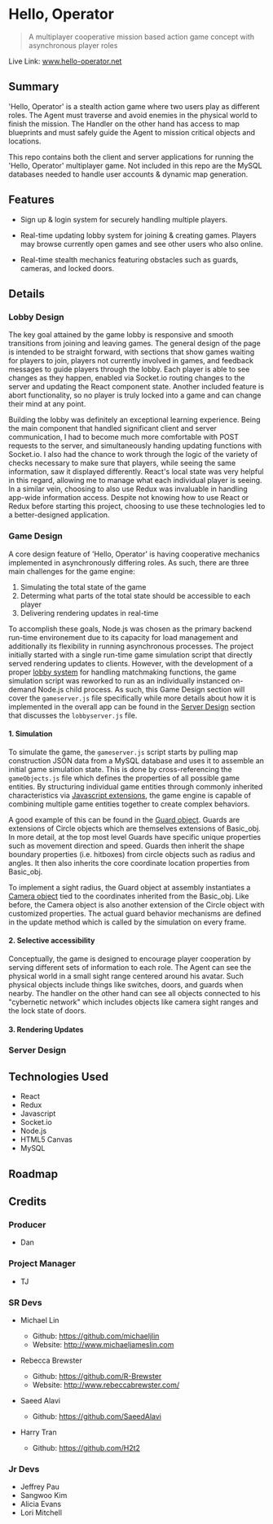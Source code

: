 # Hello, Operator
> A multiplayer cooperative mission based action game concept with asynchronous player roles

Live Link: www.hello-operator.net

## Summary

'Hello, Operator' is a stealth action game where two users play as different roles. The Agent must traverse and avoid enemies in the physical world to finish the mission. The Handler on the other hand has access to map blueprints and must safely guide the Agent to mission critical objects and locations.

This repo contains both the client and server applications for running the 'Hello, Operator' multiplayer game. Not included in this repo are the MySQL databases needed to handle user accounts & dynamic map generation.

## Features

- Sign up & login system for securely handling multiple players.

- Real-time updating lobby system for joining & creating games. Players may browse currently open games and see other users who also online.

- Real-time stealth mechanics featuring obstacles such as guards, cameras, and locked doors.

## Details

### Lobby Design

The key goal attained by the game lobby is responsive and smooth transitions from joining and leaving games. The general design of the page is intended to be straight forward, with sections that show games waiting for players to join, players not currently involved in games, and feedback messages to guide players through the lobby. Each player is able to see changes as they happen, enabled via Socket.io routing changes to the server and updating the React component state. Another included feature is abort functionality, so no player is truly locked into a game and can change their mind at any point.

Building the lobby was definitely an exceptional learning experience. Being the main component that handled significant client and server communication, I had to become much more comfortable with POST requests to the server, and simultaneously handing updating functions with Socket.io. I also had the chance to work through the logic of the variety of checks necessary to make sure that players, while seeing the same information, saw it displayed differently. React's local state was very helpful in this regard, allowing me to manage what each individual player is seeing. In a similar vein, choosing to also use Redux was invaluable in handling app-wide information access. Despite not knowing how to use React or Redux before starting this project, choosing to use these technologies led to a better-designed application.

### Game Design

A core design feature of 'Hello, Operator' is having cooperative mechanics implemented in asynchronously differing roles. As such, there are three main challenges for the game engine:

1. Simulating the total state of the game
2. Determing what parts of the total state should be accessible to each player
3. Delivering rendering updates in real-time

To accomplish these goals, Node.js was chosen as the primary backend run-time environement due to its capacity for load management and additionally its flexibility in running asynchronous processes. The project initially started with a single run-time game simulation script that directly served rendering updates to clients. However, with the development of a proper [lobby system](#lobby-design) for handling matchmaking functions, the game simulation script was reworked to run as an individually instanced on-demand Node.js child process. As such, this Game Design section will cover the ```gameserver.js``` file specifically while more details about how it is implemented in the overall app can be found in the [Server Design](#server-design) section that discusses the ```lobbyserver.js``` file.

#### 1. Simulation
To simulate the game, the ```gameserver.js``` script starts by pulling map construction JSON data from a MySQL database and uses it to assemble an initial game simulation state. This is done by cross-referencing the ```gameObjects.js``` file which defines the properties of all possible game entities. By structuring individual game entities through commonly inherited characteristics via [Javascript extensions](https://developer.mozilla.org/en-US/docs/Web/JavaScript/Reference/Classes/extends), the game engine is capable of combining multiple game entities together to create complex behaviors.

A good example of this can be found in the [Guard object](https://github.com/Learning-Fuze/c9.17_spygames/blob/fe7c2315a745056957153c78b3b4f89d5b4d662e/helper/gameObject.js#L1092). Guards are extensions of Circle objects which are themselves extensions of Basic_obj. In more detail, at the top most level Guards have specific unique properties such as movement direction and speed. Guards then inherit the shape boundary properties (i.e. hitboxes) from circle objects such as radius and angles. It then also inherits the core coordinate location properties from Basic_obj.

To implement a sight radius, the Guard object at assembly instantiates a [Camera object](https://github.com/Learning-Fuze/c9.17_spygames/blob/fe7c2315a745056957153c78b3b4f89d5b4d662e/helper/gameObject.js#L1218) tied to the coordinates inherited from the Basic_obj. Like before, the Camera object is also another extension of the Circle object with customized properties. The actual guard behavior mechanisms are defined in the update method which is called by the simulation on every frame.

#### 2. Selective accessibility
Conceptually, the game is designed to encourage player cooperation by serving different sets of information to each role. The Agent can see the physical world in a small sight range centered around his avatar. Such physical objects include things like switches, doors, and guards when nearby. The handler on the other hand can see all objects connected to his "cybernetic network" which includes objects like camera sight ranges and the lock state of doors.

#### 3. Rendering Updates

### Server Design

## Technologies Used
- React
- Redux
- Javascript
- Socket.io
- Node.js
- HTML5 Canvas
- MySQL

## Roadmap



## Credits

### Producer
- Dan

### Project Manager
- TJ

### SR Devs
- Michael Lin
    * Github: https://github.com/michaeljlin
    * Website: http://www.michaeljameslin.com

- Rebecca Brewster
    * Github: https://github.com/R-Brewster
    * Website: http://www.rebeccabrewster.com/

- Saeed Alavi
    * Github: https://github.com/SaeedAlavi

- Harry Tran
    * Github: https://github.com/H2t2

### Jr Devs
- Jeffrey Pau
- Sangwoo Kim
- Alicia Evans
- Lori Mitchell
